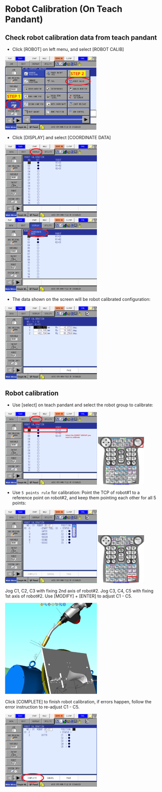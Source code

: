 
# Robot Calibration (On Teach Pandant)
## Check robot calibration data from teach pandant
* Click [ROBOT] on left menu, and select [ROBOT CALIB]

<img src="images/robotcalibration01.png" alt="Alt Text" width="300" height="auto">

* Click [DISPLAY] and select [COORDINATE DATA]

<img src="images/robotcalibration02.png" alt="Alt Text" width="300" height="auto">

<img src="images/robotcalibration03.png" alt="Alt Text" width="300" height="auto">

* The data shown on the screen will be robot calibrated configuration:

<img src="images/robotcalibration04.png" alt="Alt Text" width="300" height="auto">

## Robot calibration
* Use [select] on teach pandant and select the robot group to calibrate:

<img src="images/robotcalibration05.png" alt="Alt Text" width="300" height="auto">

<img src="images/robotcalibration06.png" alt="Alt Text" width="150" height="auto">

* Use `5 points rule` for calibration:
Point the TCP of robot#1 to a reference point on robot#2, and keep them pointing each other for all 5 points:

<img src="images/robotcalibration07.png" alt="Alt Text" width="300" height="auto">

<img src="images/robotcalibration08.png" alt="Alt Text" width="150" height="auto">

Jog C1, C2, C3 with fixing 2nd axis of robot#2.
Jog C3, C4, C5 with fixing 1st axis of robot#2.
Use [MODIFY] + [ENTER] to adjust C1 - C5.

<img src="images/robotcalibration09.png" alt="Alt Text" width="300" height="auto">

Click [COMPLETE] to finish robot calibration, if errors happen, follow the error instruction to re-adjust C1 - C5.

<img src="images/robotcalibration10.png" alt="Alt Text" width="300" height="auto">
